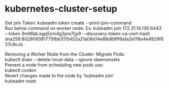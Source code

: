 # kubernetes-cluster-setup

Get join Token:
   kubeadm token create --print-join-command<br>
   Run below command on worker node:
   Ex: kubeadm join 172.31.14.136:6443 --token 9mt6bb.kgq5zm4g2pm7ljy9 --discovery-token-ca-cert-hash   sha256:802909381775fbb3115452a21a08d14e88d68ff6afa2e118e4e4929f637c9ccb
   
Removing a Worker Node from the Cluster:
   Migrate Pods:<br>
     kubectl drain  <node-name> --delete-local-data --ignore-daemonsets<br>
   Prevent a node from scheduling new pods use:<br>
     kubectl cordon <node-name><br>
   Revert changes made to the node by 'kubeadm join'<br>
     kubeadm reset

